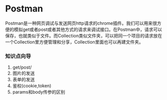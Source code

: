 # Postman
Postman是一种网页调试与发送网页http请求的chrome插件。我们可以用来很方便的模拟get或者post或者其他方式的请求来调试接口。在Postman中，请求可以保存，也就类似于文件。而Collection类似文件夹，可以把同一个项目的请求放在一个Collection里方便管理和分享，Collection里面也可以再建文件夹。

### 知识点向导
1. get/post/
2. 图片的发送
3. 表单的发送
4. 鉴权(cookie,token)
5. params和body传参的区别